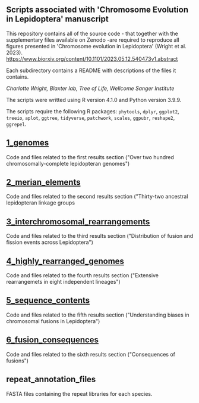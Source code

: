 ## Scripts associated with 'Chromosome Evolution in Lepidoptera' manuscript

This repository contains all of the source code - that together with the supplementary files available on Zenodo -are required to reproduce all figures presented in 'Chromosome evolution in Lepidoptera' (Wright et al. 2023).
https://www.biorxiv.org/content/10.1101/2023.05.12.540473v1.abstract 

Each subdirectory contains a README with descriptions of the files it contains.

*Charlotte Wright, Blaxter lab, Tree of Life, Wellcome Sanger Institute*

The scripts were writted using R version 4.1.0 and Python version 3.9.9. 

The scripts require the following R packages: `phytools`, `dplyr`, `ggplot2`,  `treeio`, `aplot`, `ggtree`, `tidyverse`, `patchwork`, `scales`, `ggpubr`, `reshape2`, `ggrepel`.

## [1_genomes](<https://github.com/charlottewright/Chromosome_evolution_Lepidoptera_MS/tree/main/1_genomes>)
Code and files related to the first results section ("Over two hundred chromosomally-complete lepidopteran genomes")

## [2_merian_elements](<https://github.com/charlottewright/Chromosome_evolution_Lepidoptera_MS/tree/main/2_merian_elements>)
Code and files related to the second results section ("Thirty-two ancestral lepidopteran linkage groups

## [3_interchromosomal_rearrangements](<https://github.com/charlottewright/Chromosome_evolution_Lepidoptera_MS/tree/main/3_interchromosomal_rearrangements>)
Code and files related to the third results section ("Distribution of fusion and fission events across Lepidoptera")

## [4_highly_rearranged_genomes](<https://github.com/charlottewright/Chromosome_evolution_Lepidoptera_MS/tree/main/4_highly_rearranged_genomes>)
Code and files related to the fourth results section ("Extensive rearrangemets in eight independent lineages")

## [5_sequence_contents](<https://github.com/charlottewright/Chromosome_evolution_Lepidoptera_MS/tree/main/5_sequence_contents>)
Code and files related to the fifth results section ("Understanding biases in chromosomal fusions in Lepidoptera")

## [6_fusion_consequences](<https://github.com/charlottewright/Chromosome_evolution_Lepidoptera_MS/tree/main/6_fusion_consequences>)
Code and files related to the sixth results section ("Consequences of fusions")

## repeat_annotation_files
FASTA files containing the repeat libraries for each species.

